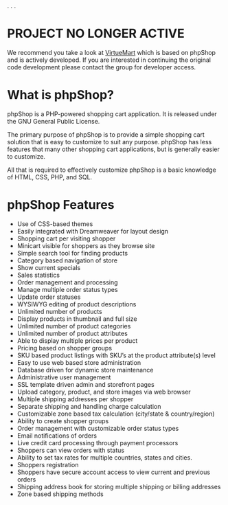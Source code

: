 .
.
.

# PROJECT NO LONGER ACTIVE #
We recommend you take a look at [VirtueMart](http://www.virtuemart.net/) which is based on phpShop and is actively developed.  If you are interested in continuing the original code development please contact the group for developer access.

# What is phpShop? #
phpShop is a PHP-powered shopping cart application. It is released under the GNU General Public License.

The primary purpose of phpShop is to provide a simple shopping cart solution that is easy to customize to suit any purpose. phpShop has less features that many other shopping cart applications, but is generally easier to customize.

All that is required to effectively customize phpShop is a basic knowledge of HTML, CSS, PHP, and SQL.

# phpShop Features #

  * Use of CSS-based themes
  * Easily integrated with Dreamweaver for layout design
  * Shopping cart per visiting shopper
  * Minicart visible for shoppers as they browse site
  * Simple search tool for finding products
  * Category based navigation of store
  * Show current specials
  * Sales statistics
  * Order management and processing
  * Manage multiple order status types
  * Update order statuses
  * WYSIWYG editing of product descriptions
  * Unlimited number of products
  * Display products in thumbnail and full size
  * Unlimited number of product categories
  * Unlimited number of product attributes
  * Able to display multiple prices per product
  * Pricing based on shopper groups
  * SKU based product listings with SKU’s at the product attribute(s) level
  * Easy to use web based store administration
  * Database driven for dynamic store maintenance
  * Administrative user management
  * SSL template driven admin and storefront pages
  * Upload category, product, and store images via web browser
  * Multiple shipping addresses per shopper
  * Separate shipping and handling charge calculation
  * Customizable zone based tax calculation (city/state & country/region)
  * Ability to create shopper groups
  * Order management with customizable order status types
  * Email notifications of orders
  * Live credit card processing through payment processors
  * Shoppers can view orders with status
  * Ability to set tax rates for multiple countries, states and cities.
  * Shoppers registration
  * Shoppers have secure account access to view current and previous orders
  * Shipping address book for storing multiple shipping or billing addresses
  * Zone based shipping methods